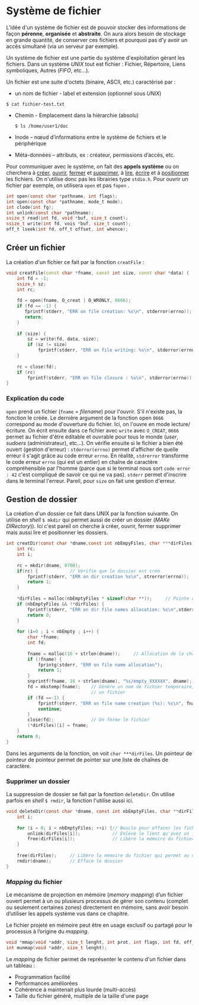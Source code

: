 # Système de fichier

L'idée d'un système de fichier est de pouvoir stocker des informations de façon **pérenne**, **organisée** et **abstraite**. On aura alors besoin de stockage en grande quantité, de conserver ces fichiers et pourquoi pas d'y avoir un accès simultané (via un serveur par exemple). 

Un système de fichier est une partie du système d'exploitation gérant les fichiers. Dans un système *UNIX* tout est fichier : Fichier, Répertoire,  Liens symboliques, Autres (*FIFO*, etc...).

Un fichier est une suite d'octets (binaire, ASCII, etc.) caractérisé par :

*  un nom de fichier - label et extension (optionnel sous *UNIX*)

  ```shell
  $ cat fichier-test.txt
  ```

* Chemin - Emplacement dans la hiérarchie (absolu)

  ```shell
  $ ls /home/user1/doc
  ```

*  Inode – nœud d’informations entre le système de fichiers et le périphérique

*  Méta-données – attributs, ex : créateur, permissions d’accès, etc.

Pour communiquer avec le système, on fait des **appels système** ou on cherchera à <u>créer</u>, <u>ouvrir</u>, <u>fermer</u> et <u>supprimer</u>, à <u>lire</u>, <u>écrire</u> et à <u>positionner</u> les fichiers. On n'utilise donc pas les librairies type `stdio.h`. Pour ouvrir un fichier par exemple, on  utilisera `open` et pas `fopen` .

```C
int open(const char *pathname, int flags);
int open(const char *pathname, mode_t mode);
int clode(int fg);
int unlink(const char *pathname);
ssize_t read(int fd, void *buf, size_t count);
ssize_t write(int fd, vois *buf, size_t count);
off_t lseek(int fd, off_t offset, int whence);
```

## Créer un fichier

La création d'un fichier ce fait par la fonction `creatFile` :

```c++
void creatFile(const char *fname, const int size, const char *data) {
    int fd = -1;
    ssize_t sz;
    int rc;
    
    fd = open(fname, O_creat | O_WRONLY, 0666);
    if (fd == -1) {
       fprintf(stderr, "ERR on file creation: %s\n", stderror(errno));
       return;
    }
    
    if (size) {
        sz = write(fd, data, size);
        if (sz != size) 
            fprintf(stderr, "ERR on file writing: %s\n", stderror(errno));
    }
    
    rc = close(fd);
    if (rc)
        fprintf(stderr, "ERR on file closure : %s\n", stderror(errno));
}
```

### Explication du code

`open` prend un fichier (`fname` = *filename*) pour l'ouvrir. S'il n'existe pas, la fonction le créée. Le dernière argument de la fonction open `0666` correspond au mode d'ouverture du fichier. Ici, on l'ouvre en mode lecture/écriture. On écrit ensuite dans ce fichier avec `write` avec `O_CREAT`, `0666` permet au fichier d'être éditable et ouvrable pour tous le monde (*user*, *sudoers* (administrateur), etc...). On vérifie ensuite si le fichier a bien été ouvert (gestion d'erreur) : `stderror(errno)` permet d'afficher de quelle erreur il s'agit grâce au code erreur `errno`. En réalité, `stdrerror` transforme le code erreur `errno` (qui est un entier) en chaîne de caractère compréhensible par l'homme (parce que si le terminal nous sort `code error : 42` c'est compliqué de savoir ce qui ne va pas). `stderr` permet d'inscrire dans le terminal l'erreur. Pareil, pour `size` on fait une gestion d'erreur.

## Gestion de dossier

La création d'un dossier ce fait dans UNIX par la fonction suivante. On utilise en *shell* `$ mkdir` qui permet aussi de créer un dossier (*MAKe DIRectory*)). Ici c'est pareil on cherche à créer, ouvrir, fermer supprimer mais aussi lire et positionner les dossiers.

```c
int creatDir(const char *dname,const int nbEmpyFiles, char ***dirFiles) {
    int rc;
    int i;
    
    rc = mkdir(dname, 0700);
    if(rc) {			// Vérifie que le dossier est crée
        fprintf(stderr, "ERR on dir creation %s\n", strerror(errno));
        return 1;
    }
    
    *dirFiles = malloc(nbEmptyFiles * sizeof(char **));		// Pointe et alloue les fichier du dossier 
    if (nbEmptyFiles && !*dirFiles) {
        fprintf(stderr, "ERR on dir file names allocation: %s\n",stderror(errno));
        return 0;
    }
    
    for (i=0 ; i < nbEmpty ; i++) {
        char *fname;
        int fd;
        
        fname = malloc(16 + strlen(dname));		// Allocation de la chaîne de caractère qui va servir de nom au dossier
        if (!fname) {
            fprintg(stderr, "ERR on file name allocation");
            return 1;
        }
        snprintf(fname, 16 + strlen(dname), "%s/empty_XXXXXX", dname);	// XXXXXX = créer une fichier
        fd = mkstemp(fname);	// Génère un nom de fichier temporaire, créer et ouvre le fichier, retourne la description pour
        						// un fichier
        if (fd ==-1) {
            fprintf(stderr, "ERR on file name creation (%s): %s\n", fname, stderror(errno));
            continue;
        }
        close(fd);				// On ferme le fichier
        (*dirFiles)[i] = fname;
    }
    return 0;
}
```

Dans les arguments de la fonction, on voit `char ***dirFiles`. Un pointeur de pointeur de pointeur permet de pointer sur une liste de chaînes de caractère. 

### Supprimer un dossier

La suppression de dossier se fait par la fonction `deleteDir`. On utilise parfois en *shell* `$ rmdir`, la fonction l'utilise aussi ici.

```c
void deleteDir(const char *dname, const int nbEmptyFiles, char **dirFiles) {
    int i;
    
    for (i = 0; i < nbEmptyFiles; ++i) {// Boucle pour effacer les fichiers du dossier
        unlink(dirFiles[i]);			// Enlève le lient qu'avez un fichier à son repértoire
        free(dirFiles[i]);				// Libère la mémoire du fichier.
    }
    
    free(dirFiles);		// Libère la mémoire du fichier qui permet au dossier d'éxister 
    rmdir(dname);		// Efface le dossier
}
```

### *Mapping* du fichier

Le mécanisme de projection en mémoire (*memory mapping*) d’un fichier ouvert permet à un ou plusieurs processus de gérer son contenu (complet ou seulement certaines zones) directement en mémoire, sans avoir besoin d’utiliser les appels système vus dans ce chapitre.

Le fichier projeté en mémoire peut être en usage exclusif ou partagé pour le processus à l’origine du *mapping*.

```c
void *mmap(void *addr, size_t lenght, int prot, int flags, int fd, off_t offset);
int munmap(void *addr, size_t lenght);
```

Le *mapping* de fichier permet de représenter le contenu d'un fichier dans un tableau : 

* Programmation facilité
* Performances améliorées
* Cohérence à maintenait plus lourde (multi-accès)
* Taille du fichier généré, multiple de la taille d'une page

